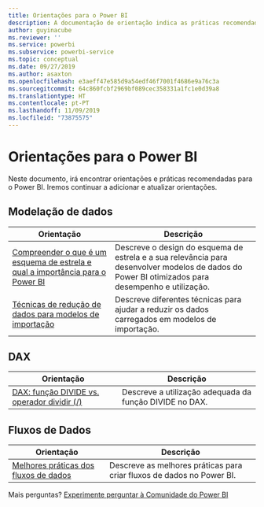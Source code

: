 ```yaml
---
title: Orientações para o Power BI
description: A documentação de orientação indica as práticas recomendadas para a utilização do Power BI.
author: guyinacube
ms.reviewer: ''
ms.service: powerbi
ms.subservice: powerbi-service
ms.topic: conceptual
ms.date: 09/27/2019
ms.author: asaxton
ms.openlocfilehash: e3aeff47e585d9a54edf46f7001f4686e9a76c3a
ms.sourcegitcommit: 64c860fcbf2969bf089cec358331a1fc1e0d39a8
ms.translationtype: HT
ms.contentlocale: pt-PT
ms.lasthandoff: 11/09/2019
ms.locfileid: "73875575"
---
```

# <a name="guidance-for-power-bi"></a>Orientações para o Power BI

Neste documento, irá encontrar orientações e práticas recomendadas para o Power BI. Iremos continuar a adicionar e atualizar orientações.

## <a name="data-modeling"></a>Modelação de dados

| Orientação | Descrição |
| --- | --- |
| [Compreender o que é um esquema de estrela e qual a importância para o Power BI](star-schema.md) | Descreve o design do esquema de estrela e a sua relevância para desenvolver modelos de dados do Power BI otimizados para desempenho e utilização. |
| [Técnicas de redução de dados para modelos de importação](import-modeling-data-reduction.md) | Descreve diferentes técnicas para ajudar a reduzir os dados carregados em modelos de importação. |

## <a name="dax"></a>DAX

| Orientação | Descrição |
| --- | --- |
| [DAX: função DIVIDE vs. operador dividir (/)](dax-divide-function-operator.md) | Descreve a utilização adequada da função DIVIDE no DAX. |

## <a name="dataflows"></a>Fluxos de Dados

| Orientação | Descrição |
| --- | --- |
| [Melhores práticas dos fluxos de dados](../service-dataflows-best-practices.md) | Descreve as melhores práticas para criar fluxos de dados no Power BI. |

Mais perguntas? [Experimente perguntar à Comunidade do Power BI](https://community.powerbi.com/)